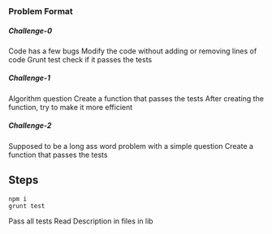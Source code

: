 ### Problem Format

##### Challenge-0

Code has a few bugs
Modify the code without adding or removing lines of code
Grunt test check if it passes the tests

##### Challenge-1

Algorithm question
Create a function that passes the tests
After creating the function, try to make it more efficient

##### Challenge-2

Supposed to be a long ass word problem with a simple question
Create a function that passes the tests

## Steps

```
npm i
grunt test
```

Pass all tests
Read Description in files in lib
